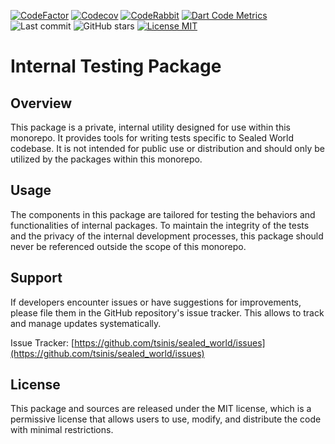 [![CodeFactor](https://www.codefactor.io/repository/github/tsinis/sealed_world/badge)](https://www.codefactor.io/repository/github/tsinis/sealed_world)
[![Codecov](https://codecov.io/github/tsinis/sealed_world/branch/main/graph/badge.svg)](https://app.codecov.io/github/tsinis/sealed_world/flags)
[![CodeRabbit](https://img.shields.io/badge/reviewed-code?style=flat&logo=vowpalwabbit&logoColor=orange&label=coderabbit&color=dark-green)](https://coderabbit.ai)
[![Dart Code Metrics](https://img.shields.io/badge/passing-dcm?style=flat&logo=dart&logoColor=lightskyblue&label=dcm&color=dark-green)](https://dcm.dev)
![Last commit](https://img.shields.io/github/last-commit/tsinis/sealed_world)
![GitHub stars](https://img.shields.io/github/stars/tsinis/sealed_world?style=flat&color=green)
[![License MIT](https://img.shields.io/badge/License-MIT-yellow.svg)](https://opensource.org/licenses/MIT)

# Internal Testing Package

## Overview

This package is a private, internal utility designed for use within this monorepo. It provides tools for writing tests specific to Sealed World codebase. It is not intended for public use or distribution and should only be utilized by the packages within this monorepo.

## Usage

The components in this package are tailored for testing the behaviors and functionalities of internal packages. To maintain the integrity of the tests and the privacy of the internal development processes, this package should never be referenced outside the scope of this monorepo.

## Support

If developers encounter issues or have suggestions for improvements, please file them in the GitHub repository's issue tracker. This allows to track and manage updates systematically.

Issue Tracker: [https://github.com/tsinis/sealed_world/issues](https://github.com/tsinis/sealed_world/issues)

## License

This package and sources are released under the MIT license, which is a permissive license that allows users to use, modify, and distribute the code with minimal restrictions.
